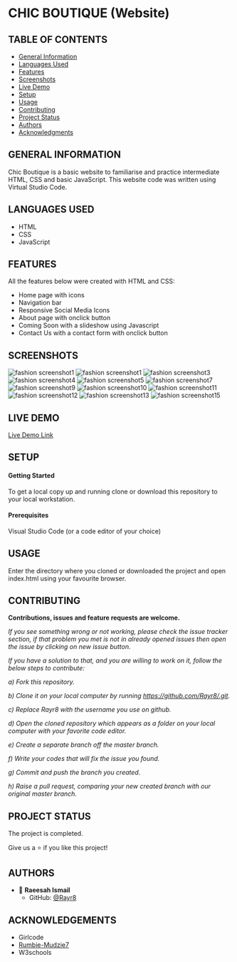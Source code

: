 # CHIC BOUTIQUE (Website)

## TABLE OF CONTENTS

- [General Information](https://github.com/Rayr8/Dom-Wesbite-Project#general-information)
- [Languages Used](https://github.com/Rayr8/Dom-Wesbite-Project#languages-used)
- [Features](https://github.com/Rayr8/Dom-Wesbite-Project#features)
- [Screenshots](https://github.com/Rayr8/Dom-Wesbite-Project#screenshots)
- [Live Demo](https://github.com/Rayr8/Dom-Wesbite-Project#live-demo)
- [Setup](https://github.com/Rayr8/Dom-Wesbite-Project#setup)
- [Usage](https://github.com/Rayr8/Dom-Wesbite-Project#usage)
- [Contributing](https://github.com/Rayr8/Dom-Wesbite-Project#contributing)
- [Project Status](https://github.com/Rayr8/Dom-Wesbite-Project#project-status)
- [Authors](https://github.com/Rayr8/Dom-Wesbite-Project#authors)
- [Acknowledgments](https://github.com/Rayr8/Dom-Wesbite-Project#acknowledgements)


## GENERAL INFORMATION

Chic Boutique is a basic website to familiarise and practice intermediate HTML, CSS and basic JavaScript. 
This website code was written using Virtual Studio Code.


## LANGUAGES USED

- HTML
- CSS
- JavaScript 

## FEATURES

All the features below were created with HTML and CSS:
- Home page with icons 
- Navigation bar
- Responsive Social Media Icons
- About page with onclick button
- Coming Soon with a slideshow using Javascript
- Contact Us with a contact form with onclick button 

## SCREENSHOTS

![fashion screenshot1](images/index1.png)
![fashion screenshot1](images/index2.png)
![fashion screenshot3](images/index3.png)
![fashion screenshot4](images/about1.png)
![fashion screenshot5](images/about2.png)
![fashion screenshot7](images/collections1.png)
![fashion screenshot9](images/collections3.png)
![fashion screenshot10](images/collections4.png)
![fashion screenshot11](images/coming1.png)
![fashion screenshot12](images/coming2.png)
![fashion screenshot13](images/contact1.png)
![fashion screenshot15](images/contact3.png)



## LIVE DEMO

[Live Demo Link](https://raw.githack.com/Rayr8/fashion/main/index.html)

## SETUP

#### Getting Started

To get a local copy up and running clone or download this repository to your local workstation.

#### Prerequisites

Visual Studio Code (or a code editor of your choice)

## USAGE

Enter the directory where you cloned or downloaded the project and open index.html using your favourite browser.

## CONTRIBUTING

**Contributions, issues and feature requests are welcome.**

*If you see something wrong or not working, please check the issue tracker section, if that problem you met is not in already opened issues then open the issue by clicking on new issue button.* 

*If you have a solution to that, and you are willing to work on it, follow the below steps to contribute:* 

*a) Fork this repository.* 

*b) Clone it on your local computer by running https://github.com/Rayr8/.git.* 

*c) Replace Rayr8 with the username you use on github.* 

*d) Open the cloned repository which appears as a folder on your local computer with your favorite code editor.* 

*e) Create a separate branch off the master branch.* 

*f) Write your codes that will fix the issue you found.*

*g) Commit and push the branch you created.*

*h) Raise a pull request, comparing your new created branch with our original master branch.*

## PROJECT STATUS 

The project is completed. 

Give us a :star: if you like this project!

## AUTHORS

- :bust_in_silhouette: **Raeesah Ismail** 
  - GitHub: [@Rayr8](https://github.com/Rayr8)




## ACKNOWLEDGEMENTS

- Girlcode
- [Rumbie-Mudzie7](https://github.com/Rumbie-Mudzie7)
- W3schools




<!-- PROJECT NAME

Chic Boutique Website

Table of Contents
* General Information
* Language used
* Features
* Screenshots
* Setup
* Usage 
* Project Status
* Room for improvement
* Acknowledgments
* Contact

GENERAL INFORMATION

Chic Boutique is a basic website to familiarise and practice intermediate HTML, CSS and basic JavaScript. 
This website code was written using Virtual Studio Code.

LANGUAGES USED

*HTML 

*CSS

*JavaScript

FEATURES
* Responsive Navigation Bar
* Contact Form
* Responsive Social Media Icons
* Slideshow 

SCREENSHOT

![fashion screenshot](images/welcome.jpg)

LIVE DEMO

[Live Demo](https://raw.githack.com/Rayr8/fashion/master/index.html)

SETUP

Getting Started

To get a local copy up and running follow these simple steps:

Clone or download this repository to your local workstation.

PREREQUISITES

Web Browser
Visual Studio Code

USAGE

Enter the directory where you cloned or downloaded the project and open index.html using your favourite browser.

CONTRIBUTING

*Contributions, issues and feature requests are welcome. 
*If you see something wrong or not working, please check the issue tracker section, if that problem you met is not
 in already opened issues then open the issue by clicking on new issue button. 
*If you have a solution to that, and you are willing to work on it, follow the below steps to contribute: Fork this repository.
*Clone it on your local computer by running https://github.com/Rayr8/fashion.git. Replace Rayr8 with the username you use on github.
*Open the cloned repository which appears as a folder on your local computer with your favorite code editor. 
*Create a separate branch off the master branch.
*Write your codes which fix the issue you found Commit and push the branch you created Raise a pull request, 
 comparing your new created branch with our original master branch here


PROJECT STATUS
Project is in progress. As more concepts regarding HTML, CSS and JavaScript are learnt, these concepts will be applied to the website 
to improve on it.

ROOM FOR IMPROVEMENT 
* Add a rating under each clothing item
* Add a Add to cart 
* Add a checkout cart
* Add a payment portal 

SHOW YOUR SUPPORT

Give a * if you like this project.

AUTHOR

*Raeesah Ismail 

*Twitter: Raeesahi25 

*Github: Rayr8

ACKNOWLEDGEMENTS

*Girlcode

*Rumbie Mudzie

*W3schools



 -->
